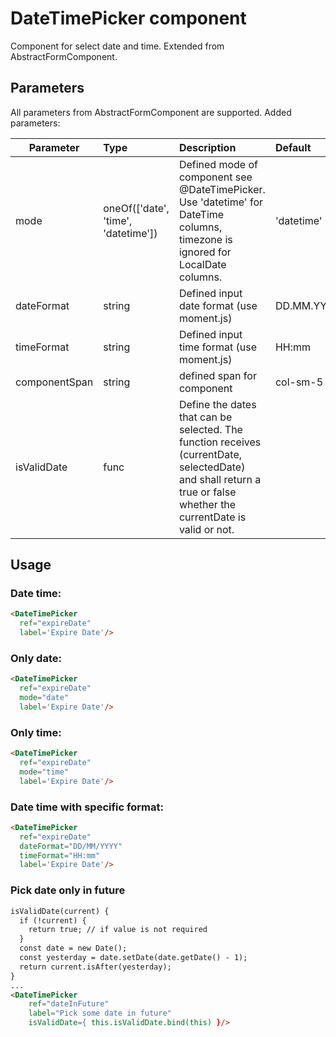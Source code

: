 # DateTimePicker component

Component for select date and time. Extended from AbstractFormComponent.

## Parameters

All parameters from AbstractFormComponent are supported. Added parameters:

| Parameter | Type | Description | Default  |
| --- | :--- | :--- | :--- |
| mode  | oneOf(['date', 'time', 'datetime'])   |  Defined mode of component see @DateTimePicker. Use 'datetime' for DateTime columns, timezone is ignored for LocalDate columns. | 'datetime' |
| dateFormat | string   | Defined input date format (use moment.js)  | DD.MM.YYYY |
| timeFormat | string   | Defined input time format (use moment.js)  | HH:mm |
| componentSpan  | string | defined span for component | col-sm-5 |
| isValidDate | func | Define the dates that can be selected. The function receives (currentDate, selectedDate) and shall return a true or false whether the currentDate is valid or not. | ||

## Usage

### Date time:
```html
<DateTimePicker
  ref="expireDate"
  label='Expire Date'/>
```

### Only date:
```html
<DateTimePicker
  ref="expireDate"
  mode="date"
  label='Expire Date'/>
```

### Only time:
```html
<DateTimePicker
  ref="expireDate"
  mode="time"
  label='Expire Date'/>
```

### Date time with specific format:
```html
<DateTimePicker
  ref="expireDate"
  dateFormat="DD/MM/YYYY"
  timeFormat="HH:mm"
  label='Expire Date'/>
```
### Pick date only in future
```html
isValidDate(current) {
  if (!current) {
    return true; // if value is not required
  }
  const date = new Date();
  const yesterday = date.setDate(date.getDate() - 1);
  return current.isAfter(yesterday);
}
...
<DateTimePicker
    ref="dateInFuture"
    label="Pick some date in future"
    isValidDate={ this.isValidDate.bind(this) }/>
```
